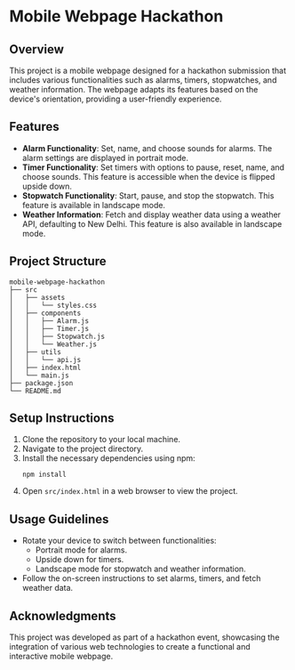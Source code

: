 # Mobile Webpage Hackathon

## Overview
This project is a mobile webpage designed for a hackathon submission that includes various functionalities such as alarms, timers, stopwatches, and weather information. The webpage adapts its features based on the device's orientation, providing a user-friendly experience.

## Features
- **Alarm Functionality**: Set, name, and choose sounds for alarms. The alarm settings are displayed in portrait mode.
- **Timer Functionality**: Set timers with options to pause, reset, name, and choose sounds. This feature is accessible when the device is flipped upside down.
- **Stopwatch Functionality**: Start, pause, and stop the stopwatch. This feature is available in landscape mode.
- **Weather Information**: Fetch and display weather data using a weather API, defaulting to New Delhi. This feature is also available in landscape mode.

## Project Structure
```
mobile-webpage-hackathon
├── src
│   ├── assets
│   │   └── styles.css
│   ├── components
│   │   ├── Alarm.js
│   │   ├── Timer.js
│   │   ├── Stopwatch.js
│   │   └── Weather.js
│   ├── utils
│   │   └── api.js
│   ├── index.html
│   └── main.js
├── package.json
└── README.md
```

## Setup Instructions
1. Clone the repository to your local machine.
2. Navigate to the project directory.
3. Install the necessary dependencies using npm:
   ```
   npm install
   ```
4. Open `src/index.html` in a web browser to view the project.

## Usage Guidelines
- Rotate your device to switch between functionalities:
  - Portrait mode for alarms.
  - Upside down for timers.
  - Landscape mode for stopwatch and weather information.
- Follow the on-screen instructions to set alarms, timers, and fetch weather data.

## Acknowledgments
This project was developed as part of a hackathon event, showcasing the integration of various web technologies to create a functional and interactive mobile webpage.